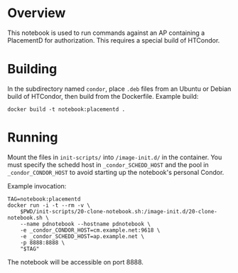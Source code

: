 Overview
========

This notebook is used to run commands against an AP containing a PlacementD
for authorization.  This requires a special build of HTCondor.

Building
========

In the subdirectory named `condor`, place `.deb` files from an Ubuntu or
Debian build of HTCondor, then build from the Dockerfile.
Example build:

```
docker build -t notebook:placementd .
```

Running
=======

Mount the files in `init-scripts/` into `/image-init.d/` in the container.
You must specify the schedd host in `_condor_SCHEDD_HOST` and the pool in
`_condor_CONDOR_HOST` to avoid starting up the notebook's personal Condor.

Example invocation:

```
TAG=notebook:placementd
docker run -i -t --rm -v \
    $PWD/init-scripts/20-clone-notebook.sh:/image-init.d/20-clone-notebook.sh \
    --name pdnotebook --hostname pdnotebook \
    -e _condor_CONDOR_HOST=cm.example.net:9618 \
    -e _condor_SCHEDD_HOST=ap.example.net \
    -p 8888:8888 \
    "$TAG"
```

The notebook will be accessible on port 8888.

